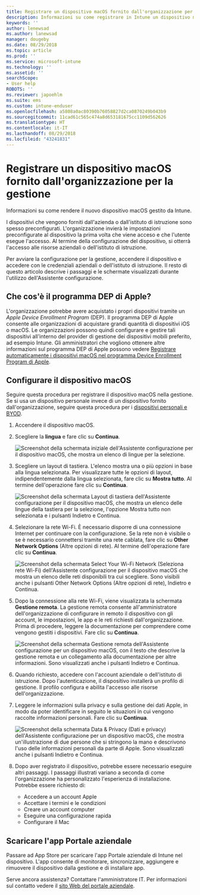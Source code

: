 ```yaml
---
title: Registrare un dispositivo macOS fornito dall'organizzazione per la gestione | Microsoft Docs
description: Informazioni su come registrare in Intune un dispositivo macOS acquistato e fornito dall'organizzazione.
keywords: ''
author: lenewsad
ms.author: lanewsad
manager: dougeby
ms.date: 08/29/2018
ms.topic: article
ms.prod: ''
ms.service: microsoft-intune
ms.technology: ''
ms.assetid: ''
searchScope:
- User help
ROBOTS: ''
ms.reviewer: japoehlm
ms.suite: ems
ms.custom: intune-enduser
ms.openlocfilehash: a5808a0ac80390b76058827d2ca0870249b043b9
ms.sourcegitcommit: 11cad61c565c474a8d653181675cc1109d562626
ms.translationtype: HT
ms.contentlocale: it-IT
ms.lasthandoff: 08/29/2018
ms.locfileid: "43241831"
---
```

# <a name="enroll-your-organization-provided-macos-device-in-management"></a>Registrare un dispositivo macOS fornito dall'organizzazione per la gestione

Informazioni su come rendere il nuovo dispositivo macOS gestito da Intune.  

I dispositivi che vengono forniti dall'azienda o dall'istituto di istruzione sono spesso preconfigurati. L'organizzazione invierà le impostazioni preconfigurate al dispositivo la prima volta che viene acceso e che l'utente esegue l'accesso. Al termine della configurazione del dispositivo, si otterrà l'accesso alle risorse aziendali o dell'istituto di istruzione. 

Per avviare la configurazione per la gestione, accendere il dispositivo e accedere con le credenziali aziendali o dell'istituto di istruzione. Il resto di questo articolo descrive i passaggi e le schermate visualizzati durante l'utilizzo dell'Assistente configurazione.   

## <a name="what-is-apple-dep"></a>Che cos'è il programma DEP di Apple?
L'organizzazione potrebbe avere acquistato i propri dispositivi tramite un *Apple Device Enrollment Program* (DEP). Il programma DEP di Apple consente alle organizzazioni di acquistare grandi quantità di dispositivi iOS o macOS. Le organizzazioni possono quindi configurare e gestire tali dispositivi all'interno del provider di gestione dei dispositivi mobili preferito, ad esempio Intune. Gli amministratori che vogliono ottenere altre informazioni sul programma DEP di Apple possono vedere [Registrare automaticamente i dispositivi macOS nel programma Device Enrollment Program di Apple](https://docs.microsoft.com/intune/device-enrollment-program-enroll-macos).  

## <a name="set-up-your-macos-device"></a>Configurare il dispositivo macOS  
Seguire questa procedura per registrare il dispositivo macOS nella gestione. Se si usa un dispositivo personale invece di un dispositivo fornito dall'organizzazione, seguire questa procedura per i [dispositivi personali e BYOD](enroll-your-device-in-intune-macos-cp.md).  

1. Accendere il dispositivo macOS. 
2. Scegliere la **lingua** e fare clic su **Continua**.  

   ![Screenshot della schermata iniziale dell'Assistente configurazione per il dispositivo macOS, che mostra un elenco di lingue per la selezione.](./media/macos-dep-welcome-1808.png)   
3. Scegliere un layout di tastiera. L'elenco mostra una o più opzioni in base alla lingua selezionata. Per visualizzare tutte le opzioni di layout, indipendentemente dalla lingua selezionata, fare clic su **Mostra tutto**. Al termine dell'operazione fare clic su **Continua**.  

   ![Screenshot della schermata Layout di tastiera dell'Assistente configurazione per il dispositivo macOS, che mostra un elenco delle lingue della tastiera per la selezione, l'opzione Mostra tutto non selezionata e i pulsanti Indietro e Continua.](./media/macos-dep-keyboard-1808.png)  
4. Selezionare la rete Wi-Fi. È necessario disporre di una connessione Internet per continuare con la configurazione. Se la rete non è visibile o se è necessario connettersi tramite una rete cablata, fare clic su **Other Network Options** (Altre opzioni di rete). Al termine dell'operazione fare clic su **Continua**.  

   ![Screenshot della schermata Select Your Wi-Fi Network (Seleziona rete Wi-Fi) dell'Assistente configurazione per il dispositivo macOS che mostra un elenco delle reti disponibili tra cui scegliere. Sono visibili anche i pulsanti Other Network Options (Altre opzioni di rete), Indietro e Continua.](./media/macos-dep-wifi-1808.png)  
5. Dopo la connessione alla rete Wi-Fi, viene visualizzata la schermata **Gestione remota**. La gestione remota consente all'amministratore dell'organizzazione di configurare in remoto il dispositivo con gli account, le impostazioni, le app e le reti richiesti dall'organizzazione. Prima di procedere, leggere la documentazione per comprendere come vengono gestiti i dispositivi. Fare clic su **Continua**.  

   ![Screenshot della schermata Gestione remota dell'Assistente configurazione per un dispositivo macOS, con il testo che descrive la gestione remota e un collegamento alla documentazione per altre informazioni. Sono visualizzati anche i pulsanti Indietro e Continua.](./media/macos-dep-remote-management-1-1808.png)  
6. Quando richiesto, accedere con l'account aziendale o dell'istituto di istruzione. Dopo l'autenticazione, il dispositivo installerà un profilo di gestione. Il profilo configura e abilita l'accesso alle risorse dell'organizzazione.  
7. Leggere le informazioni sulla privacy e sulla gestione dei dati Apple, in modo da poter identificare in seguito le situazioni in cui vengono raccolte informazioni personali. Fare clic su **Continua**.  

   ![Screenshot della schermata Data & Privacy (Dati e privacy) dell'Assistente configurazione per un dispositivo macOS, che mostra un'illustrazione di due persone che si stringono la mano e descrivono l'uso delle informazioni personali da parte di Apple. Sono visualizzati anche i pulsanti Indietro e Continua.](./media/macos-dep-apple-data-privacy-1808.png)  
8. Dopo aver registrato il dispositivo, potrebbe essere necessario eseguire altri passaggi. I passaggi illustrati variano a seconda di come l'organizzazione ha personalizzato l'esperienza di installazione. Potrebbe essere richiesto di:
    * Accedere a un account Apple
    * Accettare i termini e le condizioni
    * Creare un account computer
    * Eseguire una configurazione rapida
    * Configurare il Mac  
## <a name="get-the-company-portal-app"></a>Scaricare l'app Portale aziendale      
Passare ad App Store per scaricare l'app Portale aziendale di Intune nel dispositivo. L'app consente di monitorare, sincronizzare, aggiungere e rimuovere il dispositivo dalla gestione e di installare app.

Serve ancora assistenza? Contattare l'amministratore IT. Per informazioni sul contatto vedere il [sito Web del portale aziendale](https://go.microsoft.com/fwlink/?linkid=2010980).
